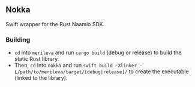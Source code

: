 ## Nokka

Swift wrapper for the Rust Naamio SDK.

### Building

 - `cd` into `merileva` and run `cargo build` (debug or release) to build the static Rust library.
 - Then, `cd` into `nokka` and run `swift build -Xlinker -L/path/to/merileva/target/[debug|release]/` to create the executable (linked to the library).
